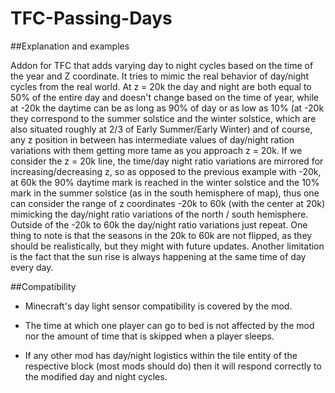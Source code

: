 # TFC-Passing-Days


##Explanation and examples

Addon for TFC that adds varying day to night cycles based on the time of the year and Z coordinate. It tries to mimic the real behavior of day/night cycles from the real world. At z = 20k the day and night are both equal to 50% of the entire day and doesn't change based on the time of year, while at -20k the daytime can be as long as 90% of day or as low as 10% (at -20k they correspond to the summer solstice and the winter solstice, which are also situated roughly at 2/3 of Early Summer/Early Winter) and of course, any z position in between has intermediate values of day/night ration variations with them getting more tame as you approach z = 20k. If we consider the z = 20k line, the time/day night ratio variations are mirrored for increasing/decreasing z, so as opposed to the previous example with -20k, at 60k the 90% daytime mark is reached in the winter solstice and the 10% mark in the summer solstice (as in the south hemisphere of map), thus one can consider the range of z coordinates -20k to 60k (with the center at 20k) mimicking the day/night ratio variations of the north / south hemisphere. Outside of the -20k to 60k the day/night ratio variations just repeat. One thing to note is that the seasons in the 20k to 60k are not flipped, as they should be realistically, but they might with future updates. Another limitation is the fact that the sun rise is always happening at the same time of day every day.
 
##Compatibility

- Minecraft's day light sensor compatibility is covered by the mod.

- The time at which one player can go to bed is not affected by the mod nor the amount of time that is skipped when a player sleeps.

- If any other mod has day/night logistics within the tile entity of the respective block (most mods should do) then it will respond correctly to the modified day and night cycles.
